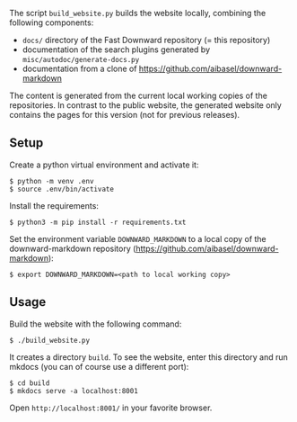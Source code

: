 The script `build_website.py` builds the website locally, combining the following components:
 - `docs/` directory of the Fast Downward repository (= this repository)
 - documentation of the search plugins generated by `misc/autodoc/generate-docs.py`
 - documentation from a clone of https://github.com/aibasel/downward-markdown

The content is generated from the current local working copies of the repositories.
In contrast to the public website, the generated website only contains the
pages for this version (not for previous releases).

## Setup

Create a python virtual environment and activate it:
```
$ python -m venv .env
$ source .env/bin/activate
```

Install the requirements:
```
$ python3 -m pip install -r requirements.txt
```

Set the environment variable `DOWNWARD_MARKDOWN` to a local copy of the
downward-markdown repository (https://github.com/aibasel/downward-markdown):
```
$ export DOWNWARD_MARKDOWN=<path to local working copy>
```

## Usage

Build the website with the following command:
```
$ ./build_website.py
```

It creates a directory `build`. To see the website, enter this directory and
run mkdocs (you can of course use a different port):
```
$ cd build
$ mkdocs serve -a localhost:8001
```

Open `http://localhost:8001/` in your favorite browser.
